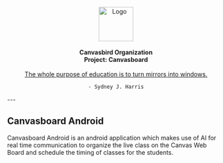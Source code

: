 <p align="center">
<img alt="Logo" height="80" src="https://github.com/Canvasbird/canvasboard/blob/master/src/assets/home/logo_bw.png?raw=true" width="80">
<br>
<br>
<strong>Canvasbird Organization</strong>
<br>
<strong>Project: Canvasboard</strong>
<br>
<br>
<a href="#">
The whole purpose of education is to turn mirrors into windows.
</a>
<br>
<code href="#">
- Sydney J. Harris
</code>
</p>
---

## Canvasboard Android

Canvasboard Android is an android application which makes use of AI for real time communication to organize the live class on the Canvas Web Board and schedule the timing of classes for the students.

